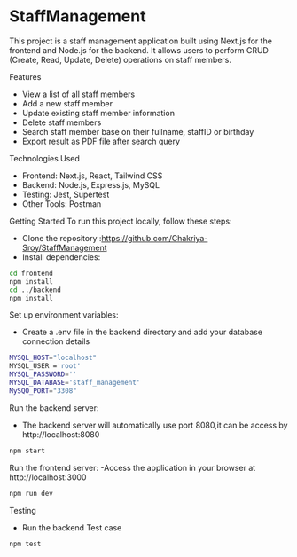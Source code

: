 # StaffManagement

This project is a staff management application built using Next.js for the frontend and Node.js for the backend. It allows users to perform CRUD (Create, Read, Update, Delete) operations on staff members.

Features
- View a list of all staff members
- Add a new staff member
- Update existing staff member information
- Delete staff members
- Search staff member base on their fullname, staffID or birthday
- Export result  as PDF file after search query

Technologies Used
- Frontend: Next.js, React, Tailwind CSS
- Backend: Node.js, Express.js, MySQL
- Testing: Jest, Supertest
- Other Tools:  Postman


Getting Started
To run this project locally, follow these steps:
- Clone the repository :https://github.com/Chakriya-Sroy/StaffManagement
- Install dependencies:
```bash
cd frontend
npm install
cd ../backend
npm install
```

Set up environment variables:
- Create a .env file in the backend directory and add your database connection details
```bash
MYSQL_HOST="localhost"
MYSQL_USER ='root'
MYSQL_PASSWORD=''
MYSQL_DATABASE='staff_management'
MySQO_PORT="3308"
```

Run the backend server: 
 - The backend server will automatically use port 8080,it can be access by http://localhost:8080
```bash
npm start
```

Run the frontend server: 
-Access the application in your browser at http://localhost:3000

```bash
npm run dev
```

Testing

- Run the backend Test case 
```bash
npm test
```




